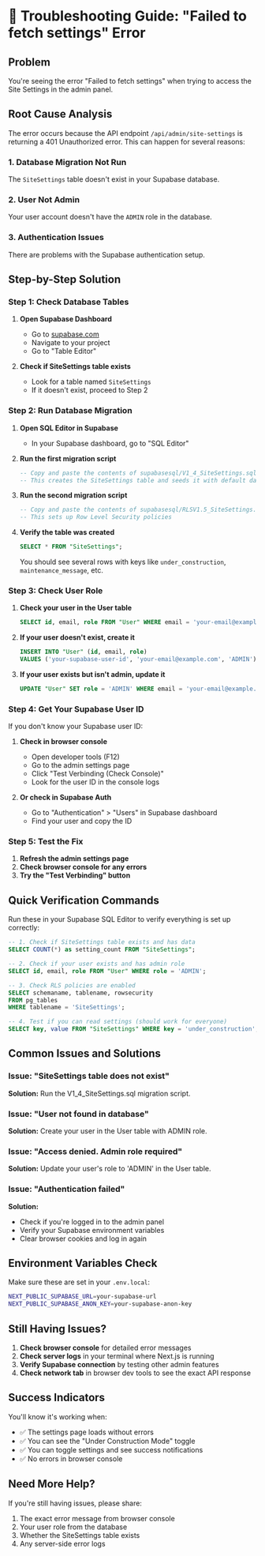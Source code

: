# 🔧 Troubleshooting Guide: "Failed to fetch settings" Error

## Problem
You're seeing the error "Failed to fetch settings" when trying to access the Site Settings in the admin panel.

## Root Cause Analysis

The error occurs because the API endpoint `/api/admin/site-settings` is returning a 401 Unauthorized error. This can happen for several reasons:

### 1. Database Migration Not Run
The `SiteSettings` table doesn't exist in your Supabase database.

### 2. User Not Admin
Your user account doesn't have the `ADMIN` role in the database.

### 3. Authentication Issues
There are problems with the Supabase authentication setup.

## Step-by-Step Solution

### Step 1: Check Database Tables

1. **Open Supabase Dashboard**
   - Go to [supabase.com](https://supabase.com)
   - Navigate to your project
   - Go to "Table Editor"

2. **Check if SiteSettings table exists**
   - Look for a table named `SiteSettings`
   - If it doesn't exist, proceed to Step 2

### Step 2: Run Database Migration

1. **Open SQL Editor in Supabase**
   - In your Supabase dashboard, go to "SQL Editor"

2. **Run the first migration script**
   ```sql
   -- Copy and paste the contents of supabasesql/V1_4_SiteSettings.sql
   -- This creates the SiteSettings table and seeds it with default data
   ```

3. **Run the second migration script**
   ```sql
   -- Copy and paste the contents of supabasesql/RLSV1.5_SiteSettings.sql
   -- This sets up Row Level Security policies
   ```

4. **Verify the table was created**
   ```sql
   SELECT * FROM "SiteSettings";
   ```
   You should see several rows with keys like `under_construction`, `maintenance_message`, etc.

### Step 3: Check User Role

1. **Check your user in the User table**
   ```sql
   SELECT id, email, role FROM "User" WHERE email = 'your-email@example.com';
   ```

2. **If your user doesn't exist, create it**
   ```sql
   INSERT INTO "User" (id, email, role) 
   VALUES ('your-supabase-user-id', 'your-email@example.com', 'ADMIN');
   ```

3. **If your user exists but isn't admin, update it**
   ```sql
   UPDATE "User" SET role = 'ADMIN' WHERE email = 'your-email@example.com';
   ```

### Step 4: Get Your Supabase User ID

If you don't know your Supabase user ID:

1. **Check in browser console**
   - Open developer tools (F12)
   - Go to the admin settings page
   - Click "Test Verbinding (Check Console)"
   - Look for the user ID in the console logs

2. **Or check in Supabase Auth**
   - Go to "Authentication" > "Users" in Supabase dashboard
   - Find your user and copy the ID

### Step 5: Test the Fix

1. **Refresh the admin settings page**
2. **Check browser console for any errors**
3. **Try the "Test Verbinding" button**

## Quick Verification Commands

Run these in your Supabase SQL Editor to verify everything is set up correctly:

```sql
-- 1. Check if SiteSettings table exists and has data
SELECT COUNT(*) as setting_count FROM "SiteSettings";

-- 2. Check if your user exists and has admin role
SELECT id, email, role FROM "User" WHERE role = 'ADMIN';

-- 3. Check RLS policies are enabled
SELECT schemaname, tablename, rowsecurity 
FROM pg_tables 
WHERE tablename = 'SiteSettings';

-- 4. Test if you can read settings (should work for everyone)
SELECT key, value FROM "SiteSettings" WHERE key = 'under_construction';
```

## Common Issues and Solutions

### Issue: "SiteSettings table does not exist"
**Solution:** Run the V1_4_SiteSettings.sql migration script.

### Issue: "User not found in database"
**Solution:** Create your user in the User table with ADMIN role.

### Issue: "Access denied. Admin role required"
**Solution:** Update your user's role to 'ADMIN' in the User table.

### Issue: "Authentication failed"
**Solution:** 
- Check if you're logged in to the admin panel
- Verify your Supabase environment variables
- Clear browser cookies and log in again

## Environment Variables Check

Make sure these are set in your `.env.local`:

```bash
NEXT_PUBLIC_SUPABASE_URL=your-supabase-url
NEXT_PUBLIC_SUPABASE_ANON_KEY=your-supabase-anon-key
```

## Still Having Issues?

1. **Check browser console** for detailed error messages
2. **Check server logs** in your terminal where Next.js is running
3. **Verify Supabase connection** by testing other admin features
4. **Check network tab** in browser dev tools to see the exact API response

## Success Indicators

You'll know it's working when:
- ✅ The settings page loads without errors
- ✅ You can see the "Under Construction Mode" toggle
- ✅ You can toggle settings and see success notifications
- ✅ No errors in browser console

## Need More Help?

If you're still having issues, please share:
1. The exact error message from browser console
2. Your user role from the database
3. Whether the SiteSettings table exists
4. Any server-side error logs 